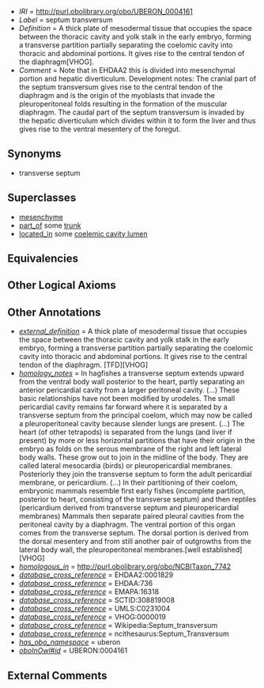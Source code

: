  * *IRI* = http://purl.obolibrary.org/obo/UBERON_0004161
 * *Label* = septum transversum
 * *Definition* = A thick plate of mesodermal tissue that occupies the space between the thoracic cavity and yolk stalk in the early embryo, forming a transverse partition partially separating the coelomic cavity into thoracic and abdominal portions. It gives rise to the central tendon of the diaphragm[VHOG].
 * *Comment* = Note that in EHDAA2 this is divided into mesenchymal portion and hepatic diverticulum. Development notes: The cranial part of the septum transversum gives rise to the central tendon of the diaphragm and is the origin of the myoblasts that invade the pleuroperitoneal folds resulting in the formation of the muscular diaphragm. The caudal part of the septum transversum is invaded by the hepatic diverticulum which divides within it to form the liver and thus gives rise to the ventral mesentery of the foregut.

## Synonyms

 * transverse septum

## Superclasses

 * [mesenchyme](../../UBERON/04/UBERON_0003104.md)
 * [part_of](../../BFO/50/BFO_0000050.md) some [trunk](../../UBERON/00/UBERON_0002100.md)
 * [located_in](../../RO/25/RO_0001025.md) some [coelemic cavity lumen](../../UBERON/23/UBERON_0002323.md)

## Equivalencies


## Other Logical Axioms


## Other Annotations

 * *[external_definition](../../UBPROP/01/UBPROP_0000001.md)* = A thick plate of mesodermal tissue that occupies the space between the thoracic cavity and yolk stalk in the early embryo, forming a transverse partition partially separating the coelomic cavity into thoracic and abdominal portions. It gives rise to the central tendon of the diaphragm. [TFD][VHOG]
 * *[homology_notes](../../UBPROP/03/UBPROP_0000003.md)* = In hagfishes a transverse septum extends upward from the ventral body wall posterior to the heart, partly separating an anterior pericardial cavity from a larger peritoneal cavity. (...) These basic relationships have not been modified by urodeles. The small pericardial cavity remains far forward where it is separated by a transverse septum from the principal coelom, which may now be called a pleuroperitoneal cavity because slender lungs are present. (...) The heart (of other tetrapods) is separated from the lungs (and liver if present) by more or less horizontal partitions that have their origin in the embryo as folds on the serous membrane of the right and left lateral body walls. These grow out to join in the midline of the body. They are called lateral mesocardia (birds) or pleuropericardial membranes. Posteriorly they join the transverse septum to form the adult pericardial membrane, or pericardium. (...) In their partitioning of their coelom, embryonic mammals resemble first early fishes (incomplete partition, posterior to heart, consisting of the transverse septum) and then reptiles (pericardium derived from transverse septum and pleuropericardial membranes) Mammals then separate paired pleural cavities from the peritoneal cavity by a diaphragm. The ventral portion of this organ comes from the transverse septum. The dorsal portion is derived from the dorsal mesentery and from still another pair of outgrowths from the lateral body wall, the pleuroperitoneal membranes.[well established][VHOG]
 * *[homologous_in](../../core#homologous/in/core#homologous_in.md)* = http://purl.obolibrary.org/obo/NCBITaxon_7742
 * *[database_cross_reference](../../ef/oboInOwl#hasDbXref.md)* = EHDAA2:0001829
 * *[database_cross_reference](../../ef/oboInOwl#hasDbXref.md)* = EHDAA:736
 * *[database_cross_reference](../../ef/oboInOwl#hasDbXref.md)* = EMAPA:16318
 * *[database_cross_reference](../../ef/oboInOwl#hasDbXref.md)* = SCTID:308819008
 * *[database_cross_reference](../../ef/oboInOwl#hasDbXref.md)* = UMLS:C0231004
 * *[database_cross_reference](../../ef/oboInOwl#hasDbXref.md)* = VHOG:0000019
 * *[database_cross_reference](../../ef/oboInOwl#hasDbXref.md)* = Wikipedia:Septum_transversum
 * *[database_cross_reference](../../ef/oboInOwl#hasDbXref.md)* = ncithesaurus:Septum_Transversum
 * *[has_obo_namespace](../../ce/oboInOwl#hasOBONamespace.md)* = uberon
 * *[oboInOwl#id](../../id/oboInOwl#id.md)* = UBERON:0004161

## External Comments

